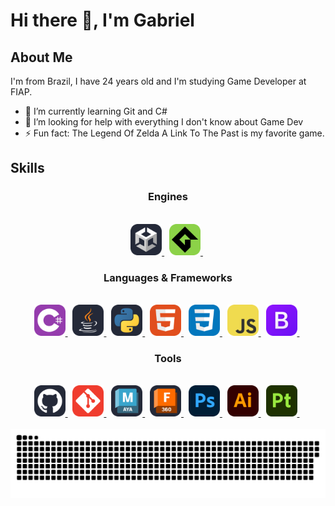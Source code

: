 <!-- Title -->
<h1> Hi there 👋, I'm Gabriel </h1>

<!-- About Me Title -->
<h2> About Me </h2>

<!-- About Me Text -->
<p> I'm from Brazil, I have 24 years old and I'm studying Game Developer at FIAP. </p>

- 🌱 I’m currently learning Git and C# 
- 🤔 I’m looking for help with everything I don't know about Game Dev 
- ⚡ Fun fact: The Legend Of Zelda A Link To The Past is my favorite game. 

<h2> Skills </h2>

<!-- Engines Section -->
<div align="center">
  
  <!-- Engines Title -->
  <h3> Engines </h3><br>

  <!-- Engiges Icons -->
  <div>
    <a href="https://unity.com/"><picture>
      <source media="(prefers-color-scheme: light)" srcset="https://github.com/DvoraGames/dvoragames/blob/icons/Unity-Light.svg" />
      <img src="https://github.com/DvoraGames/dvoragames/blob/icons/Unity-Dark.svg" alt="Unity Engine" width=50px>
    </picture></a>&nbsp;
    <a href="https://gamemaker.io/"><picture>
      <source media="(prefers-color-scheme: light)" srcset="https://github.com/DvoraGames/dvoragames/blob/icons/GameMakerStudio.svg" />
      <img src="https://github.com/DvoraGames/dvoragames/blob/icons/GameMakerStudio.svg" alt="GameMaker" width=50px>
    </picture></a>&nbsp;
  </div>
</div>

<!-- Languages Section -->
<div align="center">
  
  <!-- Languages Title -->
  <h3> Languages & Frameworks </h3><br>
  
  <!-- Languages Icons -->
  <div>
    <a href="https://learn.microsoft.comr/dotnet/csharp/"><picture>
      <source media="(prefers-color-scheme: light)" srcset="https://github.com/DvoraGames/dvoragames/blob/icons/CS.svg" />
      <img src="https://github.com/DvoraGames/dvoragames/blob/icons/CS.svg" alt="C# (C Sharp)" width=50px>
    </picture></a>&nbsp;
    <a href="https://dev.java/"><picture>
      <source media="(prefers-color-scheme: light)" srcset="https://github.com/DvoraGames/dvoragames/blob/icons/Java-Light.svg" />
      <img src="https://github.com/DvoraGames/dvoragames/blob/icons/Java-Dark.svg" alt="Java" width=50px>
    </picture></a>&nbsp;
    <a href="https://www.python.org/"><picture>
      <source media="(prefers-color-scheme: light)" srcset="https://github.com/DvoraGames/dvoragames/blob/icons/Python-Light.svg" />
      <img src="https://github.com/DvoraGames/dvoragames/blob/icons/Python-Dark.svg" alt="Python" width=50px>
    </picture></a>&nbsp;
    <a href="https://developer.mozilla.org/docs/Web/HTML"><picture>
      <source media="(prefers-color-scheme: light)" srcset="https://github.com/DvoraGames/dvoragames/blob/icons/HTML.svg" />
      <img src="https://github.com/DvoraGames/dvoragames/blob/icons/HTML.svg" alt="HTML" width=50px>
    </picture></a>&nbsp;
    <a href="https://developer.mozilla.org/docs/Learn/Getting_started_with_the_web/CSS_basics"><picture>
      <source media="(prefers-color-scheme: light)" srcset="https://github.com/DvoraGames/dvoragames/blob/icons/CSS.svg" />
      <img src="https://github.com/DvoraGames/dvoragames/blob/icons/CSS.svg" alt="CSS" width=50px>
    </picture></a>&nbsp;
    <a href="https://developer.mozilla.org/docs/web/javascript/guide/introduction"><picture>
      <source media="(prefers-color-scheme: light)" srcset="https://github.com/DvoraGames/dvoragames/blob/icons/JavaScript.svg" />
      <img src="https://github.com/DvoraGames/dvoragames/blob/icons/JavaScript.svg" alt="JavaScript" width=50px>
    </picture></a>&nbsp;
    <a href="https://getbootstrap.com/"><picture>
    <source media="(prefers-color-scheme: light)" srcset="https://github.com/DvoraGames/dvoragames/blob/icons/Bootstrap.svg" />
      <img src="https://github.com/DvoraGames/dvoragames/blob/icons/Bootstrap.svg" alt="Bootstrap" width=50px>
    </picture></a>&nbsp;
  </div>
</div>

<!-- Tools Section -->
<div align="center">
  
  <!-- Tools Title -->
  <h3> Tools </h3><br>
  
  <!-- Tools Icons -->
  <div>
    <a href="https://github.com/"><picture>
      <source media="(prefers-color-scheme: light)" srcset="https://github.com/DvoraGames/dvoragames/blob/icons/Github-Light.svg" />
      <img src="https://github.com/DvoraGames/dvoragames/blob/icons/Github-Dark.svg" alt="Github" width=50px>
    </picture></a>&nbsp;
    <a href="https://git-scm.com/"><picture>
      <source media="(prefers-color-scheme: light)" srcset="https://github.com/DvoraGames/dvoragames/blob/icons/Git.svg" />
      <img src="https://github.com/DvoraGames/dvoragames/blob/icons/Git.svg" alt="Git" width=50px>
    </picture></a>&nbsp;
      <a href="https://www.autodesk.com/products/maya/overview?term=1-YEAR&tab=subscription"><picture>
      <source media="(prefers-color-scheme: light)" srcset="https://github.com/DvoraGames/dvoragames/blob/icons/Maya-Light.svg" />
      <img src="https://github.com/DvoraGames/dvoragames/blob/icons/Maya-Dark.svg" alt="Maya" width=50px>
    </picture></a>&nbsp;
    <a href="https://www.autodesk.com/products/fusion-360/overview?term=1-YEAR&tab=subscription"><picture>
      <source media="(prefers-color-scheme: light)" srcset="https://github.com/DvoraGames/dvoragames/blob/icons/Fusion360-Light.svg" />
      <img src="https://github.com/DvoraGames/dvoragames/blob/icons/Fusion360-Dark.svg" alt="Fusion 360" width=50px>
    </picture></a>&nbsp;
    <a href="https://www.adobe.com/products/photoshop.html"><picture>
      <source media="(prefers-color-scheme: light)" srcset="https://github.com/DvoraGames/dvoragames/blob/icons/Photoshop.svg" />
      <img src="https://github.com/DvoraGames/dvoragames/blob/icons/Photoshop.svg" alt="Photoshop" width=50px>
    </picture></a>&nbsp;
    <a href="https://www.adobe.com/products/illustrator.html"><picture>
      <source media="(prefers-color-scheme: light)" srcset="https://github.com/DvoraGames/dvoragames/blob/icons/Illustrator.svg" />
      <img src="https://github.com/DvoraGames/dvoragames/blob/icons/Illustrator.svg" alt="Illustrator" width=50px>
    </picture></a>&nbsp;
      <a href="https://www.adobe.com/products/substance3d-painter.html"><picture>
      <source media="(prefers-color-scheme: light)" srcset="https://github.com/DvoraGames/dvoragames/blob/icons/SubstancePainter.svg" />
      <img src="https://github.com/DvoraGames/dvoragames/blob/icons/SubstancePainter.svg" alt="Substance Painter" width=50px>
    </picture></a>&nbsp;
  </div>
</div>

<br>

<!--
<div>
  <a><picture>
    <source media="(prefers-color-scheme: light)" srcset="https://github.com/DvoraGames/dvoragames/blob/icons/Maya-Light.svg" />
    <img src="https://github-readme-stats.vercel.app/api/top-langs/?username=DvoraGames&layout=compact&theme=dark#gh-dark-mode-only">
  </picture></a>
</div>
-->

<!-- Snake Game -->
<div align="center">
  <picture>
    <source media="(prefers-color-scheme: dark)" srcset="https://github.com/DvoraGames/dvoragames/blob/output/github-snake-dark.svg" />
    <source media="(prefers-color-scheme: light)" srcset="https://github.com/DvoraGames/dvoragames/blob/output/github-snake.svg" />
    <img alt="github-snake" src="github-snake.svg" />
  </picture>
</div>
